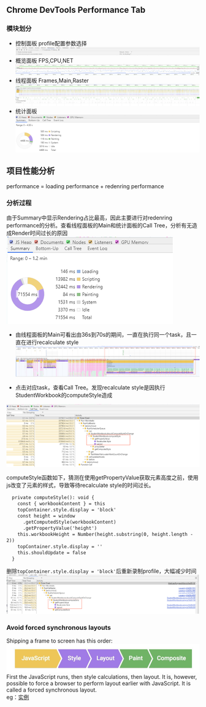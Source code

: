 ## Chrome DevTools Performance Tab
### 模块划分
* 控制面板
profile配置参数选择
![1](https://github.com/0ragdoll0/share/blob/master/pics/20191220/1.png)
* 概览面板
FPS,CPU,NET
![2](https://github.com/0ragdoll0/share/blob/master/pics/20191220/2.png)
* 线程面板
Frames,Main,Raster
![3](https://github.com/0ragdoll0/share/blob/master/pics/20191220/3.png)
* 统计面板
![4](https://github.com/0ragdoll0/share/blob/master/pics/20191220/4.png)

## 项目性能分析
performance = loading performance + redenring performance       
### 分析过程
由于Summary中显示Rendering占比最高，因此主要进行对redenring performance的分析。查看线程面板的Main和统计面板的Call Tree，分析有无造成Render时间过长的原因
![5](https://github.com/0ragdoll0/share/blob/master/pics/20191220/5.png)
* 由线程面板的Main可看出由36s到70s的期间，一直在执行同一个task，且一直在进行recalculate style
![6](https://github.com/0ragdoll0/share/blob/master/pics/20191220/6.png)

* 点击对应task，查看Call Tree。发现recalculate style是因执行StudentWorkbook的computeStyle造成

![7](https://github.com/0ragdoll0/share/blob/master/pics/20191220/7.png)   

computeStyle函数如下，猜测在使用getPropertyValue获取元素高度之前，使用js改变了元素的样式，导致等待recalculate style的时间过长。
```
  private computeStyle(): void {
    const { workbookContent } = this
    topContainer.style.display = 'block'
    const height = window
      .getComputedStyle(workbookContent)
      .getPropertyValue('height')
    this.workbookHeight = Number(height.substring(0, height.length - 2))
    topContainer.style.display = ''
    this.shouldUpdate = false
  }
```

删除`topContainer.style.display = 'block'`后重新录制profile，大幅减少时间
![8](https://github.com/0ragdoll0/share/blob/master/pics/20191220/8.png)   

### Avoid forced synchronous layouts
Shipping a frame to screen has this order:   
![9](https://github.com/0ragdoll0/share/blob/master/pics/20191220/9.png)
First the JavaScript runs, then style calculations, then layout. It is, however, possible to force a browser to perform layout earlier with JavaScript. It is called a forced synchronous layout.                      
eg：[实例](https://developers.google.com/web/fundamentals/performance/rendering/avoid-large-complex-layouts-and-layout-thrashing)













